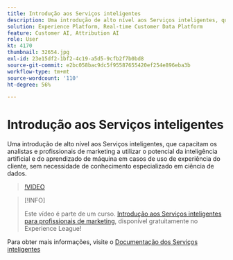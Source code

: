 ```yaml
---
title: Introdução aos Serviços inteligentes
description: Uma introdução de alto nível aos Serviços inteligentes, que capacitam os analistas e profissionais de marketing a utilizar o potencial da inteligência artificial e do aprendizado de máquina em casos de uso de experiência do cliente, sem necessidade de conhecimento especializado em ciência de dados.
solution: Experience Platform, Real-time Customer Data Platform
feature: Customer AI, Attribution AI
role: User
kt: 4170
thumbnail: 32654.jpg
exl-id: 23e15df2-1bf2-4c19-a5d5-9cfb2f7b0bd8
source-git-commit: e2bc058bac9dc5f95587655420ef254e896eba3b
workflow-type: tm+mt
source-wordcount: '110'
ht-degree: 56%

---
```


# Introdução aos Serviços inteligentes

Uma introdução de alto nível aos Serviços inteligentes, que capacitam os analistas e profissionais de marketing a utilizar o potencial da inteligência artificial e do aprendizado de máquina em casos de uso de experiência do cliente, sem necessidade de conhecimento especializado em ciência de dados.

>[!VIDEO](https://video.tv.adobe.com/v/32654?quality=12&learn=on)

>[!INFO]
>
> Este vídeo é parte de um curso. [Introdução aos Serviços inteligentes para profissionais de marketing](https://experienceleague.adobe.com/?recommended=ExperiencePlatform-U-1-2020.1.intelligentservices), disponível gratuitamente no Experience League!

Para obter mais informações, visite o [Documentação dos Serviços inteligentes](https://experienceleague.adobe.com/docs/experience-platform/intelligent-services/home.html)
